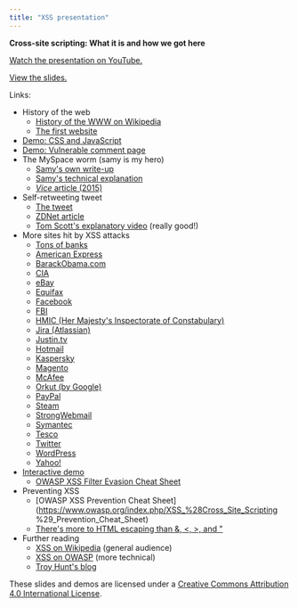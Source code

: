 ```yaml
---
title: "XSS presentation"
---
```


**Cross-site scripting: What it is and how we got here**

[Watch the presentation on YouTube.](https://youtu.be/0N2djP0pkjw?t=31m40s)

[View the slides.](https://docs.google.com/presentation/d/1qqFnLR2FjigGJbtTLUssP2DiVLTQh-pGawPf2bJ6lwI/edit?usp=sharing)

Links:
* History of the web
  * [History of the WWW on Wikipedia](https://en.wikipedia.org/wiki/History_of_the_World_Wide_Web)
  * [The first website](http://info.cern.ch/hypertext/WWW/TheProject.html)
* [Demo: CSS and JavaScript](https://unsafe.schiff.io/xss-presentation-demos/css-and-js.php)
* [Demo: Vulnerable comment page](https://unsafe.schiff.io/xss-presentation-demos/comment-page.php)
* The MySpace worm (samy is my hero)
  * [Samy's own write-up](https://samy.pl/popular/)
  * [Samy's technical explanation](https://samy.pl/popular/tech.html)
  * [*Vice* article (2015)](https://motherboard.vice.com/en_us/article/wnjwb4/the-myspace-worm-that-changed-the-internet-forever)
* Self-retweeting tweet
  * [The tweet](https://twitter.com/dergeruhn/status/476764918763749376)
  * [ZDNet article](http://www.zdnet.com/article/tweetdeck-wasnt-actually-hacked-and-everyone-was-silly/)
  * [Tom Scott's explanatory video](https://www.youtube.com/watch?v=zv0kZKC6GAM) (really good!)
* More sites hit by XSS attacks
  * [Tons of banks](https://www.htbridge.com/news/hacking_banking_websites_myth_or_reality.html)
  * [American Express](http://www.theregister.co.uk/2008/12/20/american_express_website_bug_redux/)
  * [BarackObama.com](http://www.zdnet.com/article/obama-site-hacked-redirected-to-hillary-clinton/)
  * [CIA](https://thehackernews.com/2011/06/xss-attack-on-cia-central-itelligence.html)
  * [eBay](https://nakedsecurity.sophos.com/2016/01/13/ebay-xss-bug-left-users-vulnerable-to-almost-undetectable-phishing-attacks/)
  * [Equifax](https://www.forbes.com/sites/thomasbrewster/2017/09/08/equifax-data-breach-history/)
  * [Facebook](http://theharmonyguy.com/oldsite/2011/04/21/recent-facebook-xss-attacks-show-increasing-sophistication/)
  * [FBI](http://www.xssed.com/mirror/81181/)
  * [HMIC (Her Majesty's Inspectorate of Constabulary)](https://shkspr.mobi/blog/2014/09/another-gov-uk-xss-flaw/)
  * [Jira (Atlassian)](https://www.netsparker.com/blog/web-security/apacheorg-and-jira-incident/)
  * [Justin.tv](http://www.zdnet.com/article/xss-worm-at-justin-tv-infects-2525-profiles/)
  * [Hotmail](http://seclists.org/bugtraq/2002/Oct/119)
  * [Kaspersky](http://www.theregister.co.uk/2009/02/08/kaspersky_compromise_report/)
  * [Magento](https://www.msspalert.com/cybersecurity-news/magento-xss-attacks-helpdesk-widget-used-to-target-e-commerce-shops/)
  * [McAfee](https://www.cnet.com/news/mcafee-blasted-for-having-holes-in-its-web-sites/)
  * [Orkut (by Google)](https://techcrunch.com/2010/09/25/born-sabado/)
  * [PayPal](https://www.v3.co.uk/v3-uk/news/2424706/paypal-xss-vulnerability-exposed-by-bitdefender)
  * [Steam](https://blog.horangi.com/real-life-examples-of-web-vulnerabilities-a63bd22d838a)
  * [StrongWebmail](http://www.zdnet.com/article/strongwebmail-ceos-mail-account-hacked-via-xss/)
  * [Symantec](http://www.theregister.co.uk/2009/04/15/symantec_xss_bugs/)
  * [Tesco](https://www.troyhunt.com/why-xss-is-serious-business-and-why/)
  * [Twitter](https://blog.twitter.com/official/en_us/a/2010/all-about-the-onmouseover-incident.html)
  * [WordPress](http://blog.trendmicro.com/trendlabs-security-intelligence/wordpress-vulnerability-puts-millions-of-sites-at-risk-trend-micro-solutions-available/)
  * [Yahoo!](http://www.hotforsecurity.com/blog/yahoo-accounts-hijacked-via-xss-type-attack-5172.html)
* [Interactive demo](https://unsafe.schiff.io/xss-presentation-demos/widgets-register.php)
  * [OWASP XSS Filter Evasion Cheat Sheet](https://www.owasp.org/index.php/XSS_Filter_Evasion_Cheat_Sheet)
* Preventing XSS
  * [OWASP XSS Prevention Cheat Sheet](https://www.owasp.org/index.php/XSS_%28Cross_Site_Scripting	%29_Prevention_Cheat_Sheet)
  * [There's more to HTML escaping than &, <, >, and "](http://wonko.com/post/html-escaping)
* Further reading
  * [XSS on Wikipedia](https://en.wikipedia.org/wiki/Cross-site_scripting) (general audience)
  * [XSS on OWASP](https://www.owasp.org/index.php/Cross-site_Scripting_(XSS)) (more technical)
  * [Troy Hunt's blog](https://www.troyhunt.com/)

These slides and demos are licensed under a [Creative Commons Attribution 4.0 International License](http://creativecommons.org/licenses/by/4.0/).
